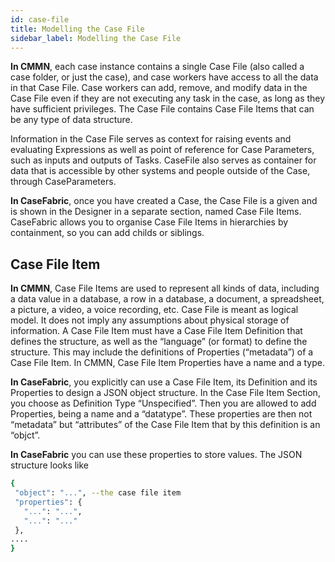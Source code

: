 ```yaml
---
id: case-file
title: Modelling the Case File
sidebar_label: Modelling the Case File
---
```


**In CMMN**, each case instance contains a single Case File (also called a case folder, or just the case), and case workers have access to all the data in that Case File. Case workers can add, remove, and modify data in the Case File even if they are not executing any task in the case, as long as they have sufficient privileges. The Case File contains Case File Items that can be any type of data structure.

Information in the Case File serves as context for raising events and evaluating Expressions as well as point of reference for Case Parameters, such as inputs and outputs of Tasks. CaseFile also serves as container for data that is accessible by other systems and people outside of the Case, through CaseParameters. 

**In CaseFabric**, once you have created a Case, the Case File is a given and is shown in the Designer in a separate section, named Case File Items. CaseFabric allows you to organise Case File Items in hierarchies by containment, so you can add childs or siblings. 

## Case File Item

**In CMMN**, Case File Items are used to represent all kinds of data, including a data value in a database, a row in a database, a document, a spreadsheet, a picture, a video, a voice recording, etc. Case File is meant as logical model. It does not imply any assumptions about physical storage of information. A Case File Item must have a Case File Item Definition that defines the structure, as well as the “language” (or format) to define the structure. This may include the definitions of Properties (“metadata”) of a Case File Item. In CMMN, Case File Item Properties have a name and a type.

**In CaseFabric**, you explicitly can use a Case File Item, its Definition and its Properties to design a JSON object structure. In the Case File Item Section, you choose as Definition Type “Unspecified”. Then you are allowed to add Properties, being a name and a “datatype”. These properties are then not “metadata” but “attributes” of the Case File Item that by this definition is an “objct”.

**In CaseFabric** you can use these properties to store values. The JSON structure looks like

```sh
{
 "object": "...", --the case file item
 "properties": {
   "...": "...",
   "...": "..."
 },
....
}
```
​​